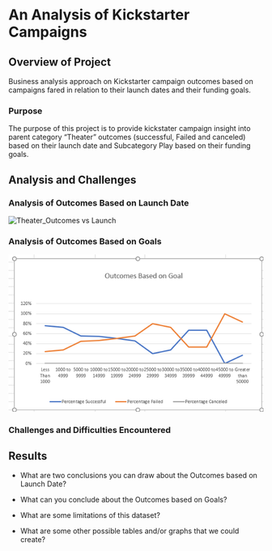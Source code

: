 # An Analysis of Kickstarter Campaigns

## Overview of Project
Business analysis approach on Kickstarter campaign outcomes based on campaigns fared in relation to their launch dates and their funding goals.

### Purpose
The purpose of this project is to provide kickstater campaign  insight into parent category “Theater” outcomes (successful, Failed and canceled) based on their launch date and Subcategory Play based on their funding goals.

## Analysis and Challenges

### Analysis of Outcomes Based on Launch Date

![Theater_Outcomes vs Launch](https://github.com/assaci/kickstarter-analysis/blob/main/Theater_Outcomes_vs_Launch.png?raw=true)






### Analysis of Outcomes Based on Goals

![Outcomes VS Goals](https://github.com/assaci/kickstarter-analysis/blob/main/Outcomes_VS_Goals.PNG?raw=true)








### Challenges and Difficulties Encountered

## Results

- What are two conclusions you can draw about the Outcomes based on Launch Date?

- What can you conclude about the Outcomes based on Goals?

- What are some limitations of this dataset?

- What are some other possible tables and/or graphs that we could create?



















